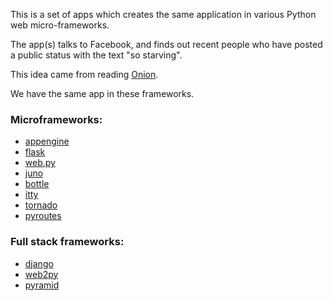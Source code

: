 This is a set of apps which creates the same application in various 
Python web micro-frameworks. 

The app(s) talks to Facebook, and finds out recent people
who have posted a public status with the text "so starving".

This idea came from reading [Onion](http://www.theonion.com/articles/i-am-so-starving-vs-i-am-so-starving,11541/).

We have the same app in these frameworks. 

### Microframeworks:

* [appengine](http://code.google.com/appengine/)  
* [flask](http://flask.pocoo.org/)  
* [web.py](http://webpy.org/)
* [juno](https://github.com/breily/juno)
* [bottle](http://bottle.paws.de/docs/dev/index.html)
* [itty](http://toastdriven.com/fresh/itty-sinatra-inspired-micro-framework/)
* [tornado](http://www.tornadoweb.org/)
* [pyroutes](http://www.pyroutes.com/)

### Full stack frameworks:

* [django](http://djangoproject.com/)
* [web2py](http://web2py.com/)
* [pyramid](http://docs.pylonshq.com/faq/pyramid.html)
